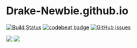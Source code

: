 # Drake-Newbie.github.io

[![Build Status](https://travis-ci.org/Drake-Newbie/Drake-Newbie.github.io.svg?branch=master)](https://travis-ci.org/Drake-Newbie/Drake-Newbie.github.io)
[![codebeat badge](https://codebeat.co/badges/5f031df3-f6c1-4ec0-911a-ff6617ca50b9)](https://codebeat.co/projects/github-com-Drake-Newbie-Drake-Newbie-github-io-master)
[![GitHub issues](https://img.shields.io/github/issues/Drake-Newbie/Drake-Newbie.github.io.svg?style=flat)](https://github.com/Drake-Newbie/Drake-Newbie.github.io/issues)
<!--[![License MIT](https://img.shields.io/badge/license-MIT-blue.svg?style=flat)](https://github.com/home-assistant/home-assistant-iOS/blob/master/LICENSE)-->
[![](https://img.shields.io/github/stars/Drake-Newbie/Drake-Newbie.github.io.svg?style=social&label=Star)](https://github.com/Drake-Newbie/Drake-Newbie.github.io)
[![](https://img.shields.io/github/forks/Drake-Newbie/Drake-Newbie.github.io.svg?style=social&label=Fork)](https://github.com/Drake-Newbie/Drake-Newbie.github.io)
